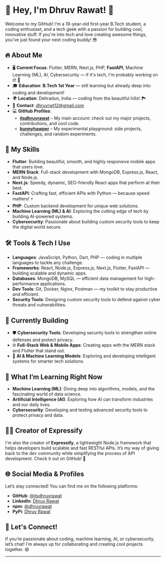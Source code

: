 # 🚀 Hey, I'm Dhruv Rawat! 👋

Welcome to my GitHub! I'm a 19-year-old first-year B.Tech student, a coding enthusiast, and a tech geek with a passion for building cool, innovative stuff. If you're into tech and love creating awesome things, you’ve just found your next coding buddy! 😎

## 🔥 About Me

- 🖥️ **Current Focus**: Flutter, MERN, Next.js, PHP, **FastAPI**, Machine Learning (ML), AI, Cybersecurity — if it's tech, I'm probably working on it! 🚀  
- 🎓 **Education**: **B.Tech 1st Year** — still learning but already deep into coding and development!  
- 🌍 **Location**: Dehradun, India — coding from the beautiful hills! 🏞️  
- 📧 **Contact**: [dhruvrwt12@gmail.com](mailto:dhruvrwt12@gmail.com)  
- 💻 **GitHub Profiles**:  
  - [**itsdhruvrawat**](https://github.com/itsdhruvrawat) – My main account: check out my major projects, contributions, and cool code.  
  - [**bunnyhawper**](https://github.com/bunnyhawper) – My experimental playground: side projects, challenges, and random experiments.

## 🚀 My Skills

- **Flutter**: Building beautiful, smooth, and highly responsive mobile apps that users love.  
- **MERN Stack**: Full-stack development with MongoDB, Express.js, React, and Node.js.  
- **Next.js**: Speedy, dynamic, SEO-friendly React apps that perform at their best.  
- **FastAPI**: Crafting fast, efficient APIs with Python — because speed matters! ⚡  
- **PHP**: Custom backend development for unique web solutions.  
- **Machine Learning (ML) & AI**: Exploring the cutting edge of tech by building AI-powered systems.  
- **Cybersecurity**: Passionate about building custom security tools to keep the digital world secure.

## 🛠️ Tools & Tech I Use

- **Languages**: JavaScript, Python, Dart, PHP — coding in multiple languages to tackle any challenge.  
- **Frameworks**: React, Node.js, Express.js, Next.js, Flutter, FastAPI — building scalable and dynamic apps.  
- **Databases**: MongoDB, MySQL — efficient data management for high-performance applications.  
- **Dev Tools**: Git, Docker, Nginx, Postman — my toolkit to stay productive and efficient.  
- **Security Tools**: Designing custom security tools to defend against cyber threats and vulnerabilities.

## 🎯 Currently Building

- 🛡️ **Cybersecurity Tools**: Developing security tools to strengthen online defenses and protect privacy.  
- 🌐 **Full-Stack Web & Mobile Apps**: Creating apps with the MERN stack and Flutter that stand out.  
- 🤖 **AI & Machine Learning Models**: Exploring and developing intelligent systems for smarter tech solutions.

## 🌱 What I’m Learning Right Now

- **Machine Learning (ML)**: Diving deep into algorithms, models, and the fascinating world of data science.  
- **Artificial Intelligence (AI)**: Exploring how AI can transform industries and our daily lives.  
- **Cybersecurity**: Developing and testing advanced security tools to protect privacy and data.

## 👨‍💻 Creator of **Expressify**

I'm also the creator of **Expressify**, a lightweight Node.js framework that helps developers build scalable and fast RESTful APIs. It’s my way of giving back to the dev community while simplifying the process of API development. Check it out on GitHub! 🌟

## 🌐 Social Media & Profiles

Let’s stay connected! You can find me on the following platforms:  
- **GitHub**: [@itsdhruvrawat](https://github.com/itsdhruvrawat)  
- **LinkedIn**: [Dhruv Rawat](https://www.linkedin.com/in/dhruv-rawat-3a43b92b8/)  
- **npm**: [@dhruvrawat](https://www.npmjs.com/~dhruv-rawat)  
- **PyPi**: [Dhruv Rawat](https://pypi.org/user/dhruvrawat/)  

## 💬 Let's Connect!

If you’re passionate about coding, machine learning, AI, or cybersecurity, let’s chat! I'm always up for collaborating and creating cool projects together. 😄

---

